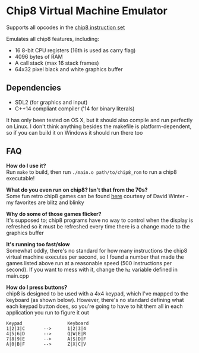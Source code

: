 # Chip8 Virtual Machine Emulator

Supports all opcodes in the [chip8 instruction set](https://en.wikipedia.org/wiki/CHIP-8#Opcode_table)

Emulates all chip8 features, including:
+ 16 8-bit CPU registers (16th is used as carry flag)
+ 4096 bytes of RAM
+ A call stack (max 16 stack frames)
+ 64x32 pixel black and white graphics buffer


## Dependencies
+ SDL2 (for graphics and input)
+ C++14 compliant compiler ('14 for binary literals)

It has only been tested on OS X, but it should also compile and run perfectly on Linux. I don't think anything besides the makefile is platform-dependent, so if you can build it on Windows it should run there too


## FAQ

**How do I use it?**  
Run `make` to build, then run `./main.o path/to/chip8_rom` to run a chip8 executable!


**What do you even run on chip8? Isn't that from the 70s?**  
Some fun retro chip8 games can be found [here](http://www.pong-story.com/chip8/) courtesy of David Winter - my favorites are blitz and blinky


**Why do some of those games flicker?**  
It's supposed to; chip8 programs have no way to control when the display is refreshed so it must be refreshed every time there is a change made to the graphics buffer


**It's running too fast/slow**  
Somewhat oddly, there's no standard for how many instructions the chip8 virtual machine executes per second, so I found a number that made the games listed above run at a reasonable speed (500 instructions per second). If you want to mess with it, change the `hz` variable defined in main.cpp


**How do I press buttons?**  
chip8 is designed to be used with a 4x4 keypad, which I've mapped to the keyboard (as shown below). However, there's no standard defining what each keypad button does, so you're going to have to hit them all in each application you run to figure it out

```
Keypad                 Keyboard
1|2|3|C       -->      1|2|3|4
4|5|6|D       -->      Q|W|E|R
7|8|9|E       -->      A|S|D|F
A|0|B|F       -->      Z|X|C|V
```
